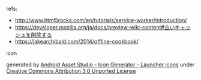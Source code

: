 refs:

* http://www.html5rocks.com/en/tutorials/service-worker/introduction/
* https://developer.mozilla.org/ja/docs/preview-wiki-content#古いキャッシュを削除する 
* https://jakearchibald.com/2014/offline-cookbook/

icon

generated by [Android Asset Studio - Icon Generator - Launcher icons](https://romannurik.github.io/AndroidAssetStudio/icons-launcher.html) under [Creative Commons Attribution 3.0 Unported License](http://creativecommons.org/licenses/by/3.0/)
